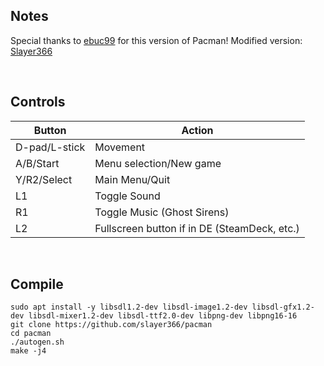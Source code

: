 ## Notes

Special thanks to [ebuc99](https://github.com/ebuc99/pacman) for this version of Pacman!
Modified version: [Slayer366](https://github.com/Slayer366/pacman)

</br>

## Controls

| Button | Action |
|--|--| 
|D-pad/L-stick|Movement |
|A/B/Start|Menu selection/New game|
|Y/R2/Select|Main Menu/Quit|
|L1|Toggle Sound|
|R1|Toggle Music (Ghost Sirens)|
|L2|Fullscreen button if in DE (SteamDeck, etc.)|

</br>

## Compile
```shell
sudo apt install -y libsdl1.2-dev libsdl-image1.2-dev libsdl-gfx1.2-dev libsdl-mixer1.2-dev libsdl-ttf2.0-dev libpng-dev libpng16-16 
git clone https://github.com/slayer366/pacman
cd pacman
./autogen.sh
make -j4
```
